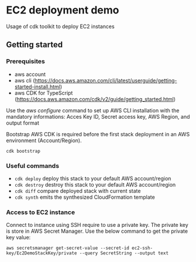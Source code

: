 # EC2 deployment demo

Usage of cdk toolkit to deploy EC2 instances

## Getting started

### Prerequisites
* aws account
* aws cli (https://docs.aws.amazon.com/cli/latest/userguide/getting-started-install.html)
* aws CDK for TypeScript (https://docs.aws.amazon.com/cdk/v2/guide/getting_started.html)

Use the _aws configure_ command to set up AWS CLI installation with the mandatory informations: Acces Key ID, Secret access key, AWS Region, and output format

Bootstrap AWS CDK is required before the first stack deployment in an AWS environment (Account/Region).

    cdk bootstrap

### Useful commands
* `cdk deploy`      deploy this stack to your default AWS account/region
* `cdk destroy`     destroy this stack to your default AWS account/region
* `cdk diff`        compare deployed stack with current state
* `cdk synth`       emits the synthesized CloudFormation template    

### Access to EC2 instance

Connect to instance using SSH require to use a private key. The private key is store in AWS Secret Manager.
Use the below command to get the private key value:

    aws secretsmanager get-secret-value --secret-id ec2-ssh-key/Ec2DemoStackKey/private --query SecretString --output text

